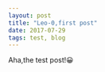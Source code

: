 ```yaml
---
layout: post
title: "Leo-0,first post"
date: 2017-07-29
tags: test, blog
---
```

Aha,the test post!😀
